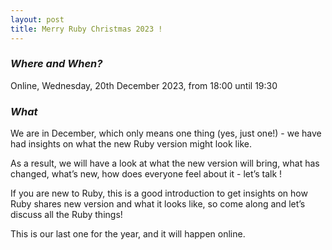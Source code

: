 ```yaml
---
layout: post
title: Merry Ruby Christmas 2023 !
---
```


### *Where and When?*

Online, Wednesday, 20th December 2023, from 18:00 until 19:30

### *What*

We are in December, which only means one thing (yes, just one!) - we have had insights on what the new Ruby version might look like.

As a result, we will have a look at what the new version will bring, what has changed, what’s new, how does everyone feel about it - let’s talk !

If you are new to Ruby, this is a good introduction to get insights on how Ruby shares new version and what it looks like, so come along and let’s discuss all the Ruby things!

This is our last one for the year, and it will happen online.

